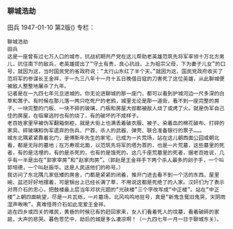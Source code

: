 ### 聊城浩劫
田兵
1947-01-10
第2版()
专栏：

    聊城浩劫
    田兵
    这是一座曾有过七万人口的城市，抗战初期共产党在这儿帮助老英雄范筑先将军率领十万北方男儿，抗住南下的敌兵，老英雄提出了“守土有责，良心抗战，上为祖宗父母，下为妻子儿女”的口号，就因为这，当时国民党的省政府说：“太行山东红了半个天。”就因为这，国民党政府收买了范将军的参谋长王金祥，于一九三八年十一月十五日晚借日寇的刀害死了这位英雄，从此聊城便被敌人整整地屠杀了九年。
    记者是在一九四七年元旦进城的。你无论进聊城的那一座门，都可以看到护城河边一尺多深的白草和蒿子。有时候在那儿落一两只吃死尸的老鸦，城里无论是那一道街，看不到一座完整的房子、一块完整的门板、一块不碎的玻璃，门板和房屋大部都被敌人烧了或烤了火。就是伪军自己住的房屋，在临窜逃时也有的烧了，有的破坏的不成样子。
    老百姓家里早被伪军翻箱倒柜，就是大街上也满丢着破衣服、被子、染着血的棉花破布、打碎的家具、碎玻璃和伪军遗弃的伤兵、尸首、杀人的武器、弹壳、联合准备银行的票子……。
    城东北隅紧紧靠着北门，是傅斯年先生的家宅，已成为一片荒场，站在这儿朝西面公园或朝北看，都是无际的墓地；在万寿观北面，以范筑先将军的塔为首的，也是一片荒墓，这些墓里的死者，有的是活埋的，有的是杀死的，也有的是饿死的。这几千座荒墓里的死者，据老百姓说，几乎有一半是出在“郭家宰房”和“赵家肉房”。（郭赵是王金祥手下两个杀人最多的刽子手，一个叫郭培德，一个叫赵振华。这是人民送他们的称号。）
    我访问了东北隅几家低矮的房舍，门都是紧紧的闭着，推开门进去看不到一个活的东西，屋里碗、盆还好好地摆着，可是锅台上已经长满了草，不用说这都是死绝了的人家。汉奸们为了表示对蒋介石的忠心，把鼓楼最上层当年邓状元题的“光硖楼”三个字改写成“中正楼”。站在“中正楼”上朝四面眺望，尽是一片瓦砾，一片墓场，北风呜呜地狂号，真是“新鬼含冤旧鬼哭，天阴雨湿声啾啾”。真难怪蒋介石如此宠爱王金祥。
    逃在四乡或四关的难民，黄昏的时候已有的赶回家来，女人们看着死人的坟墓，看着破碎的家庭，大声的悲哭。暮色苍茫中，劫后的城是多么凄凉啊！（一九四七年一月一日于聊城东关）。
